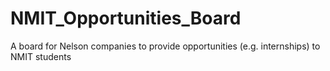 # NMIT_Opportunities_Board
A board for Nelson companies to provide opportunities (e.g. internships) to NMIT students
